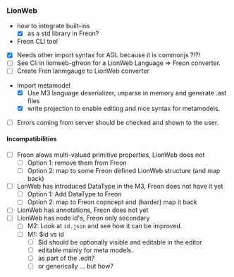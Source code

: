 ### LionWeb

- how to integrate built-ins
    - [x] as a std library in Freon?

- Freon CLI tool
- [x] Needs other import syntax for AGL because it is commonjs ?!?!
- [ ] See Cli in lionweb-gfreon for a LionWeb Language => Freon converter.
- [ ] Create Fren lanmgauge to LionWeb converter

- Import metamodel 
    - [x] Use M3 language deserializer, unparse in memory and generate .ast files
    - [x] write projection to enable editing and nice syntax for metamodels.

- [ ] Errors coming from server should be checked and shown to the user.
#### Incompatibilities

- [ ] Freon alows multi-valued primitive properties, LionWeb does not
  - [ ] Option 1: remove them from Freon
  - [ ] Option 2: map to some Freon defined LionWeb structure (and map back)
- [ ] LonWeb has introduced DataType in the M3, Freon does not have it yet
    - [ ] Option 1: Add DataType to Freon
    - [ ] Option 2: map to Freon copncept and (harder) map it back
- [ ] LionWeb has annotations, Freon does not yet
- [ ] LionWeb has node id's, Freon only secondary
  - [ ] M2: Look at `id.json` and see how it can be improved.
  - [ ] M1: $id vs id
    - [ ] $id should be optionally visible and editable in the editor
    - [ ] editable mainly for meta models.
    - [ ] as part of the .edit?
    - [ ] or generically ... but how?
